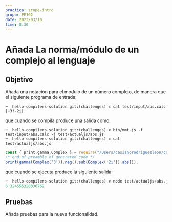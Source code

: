 ```yaml
---
practica: scope-intro
grupo: PE102
date: 2023/03/10
time: 8:30
---
```

# Añada  La norma/módulo de un complejo al lenguaje

## Objetivo 

Añada una notación para el módulo de un número complejo, de manera que el siguiente programa de entrada:

```
➜  hello-compilers-solution git:(challenges) ✗ cat test/input/abs.calc 
|-3!-2i|                                                  
```

que cuando se compila produce una salida como:

```
➜  hello-compilers-solution git:(challenges) ✗ bin/mmt.js -f test/input/abs.calc -j test/actualjs/abs.js 
➜  hello-compilers-solution git:(challenges) ✗ cat test/actualjs/abs.js 
```
```js {/abs/}
const { print,gamma,Complex } = require("/Users/casianorodriguezleon/campus-virtual/2324/pl2324/practicas/hello-compilers/hello-compilers-solution/src/support-lib.js");
/* end of preamble of generated code */
print(gamma(Complex('3')).neg().sub(Complex('2i')).abs());
```

que cuando se ejecuta produce la siguiente salida:

```js
➜  hello-compilers-solution git:(challenges) ✗ node test/actualjs/abs.js 
6.324555320336762
```

## Pruebas

Añada pruebas para la nueva funcionalidad.
